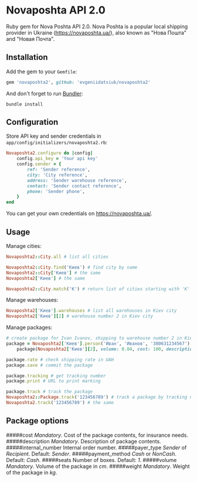 # Novaposhta API 2.0

Ruby gem for Nova Poshta API 2.0.
Nova Poshta is a popular local shipping provider in Ukraine (https://novaposhta.ua/), also known as "Нова Пошта" and "Новая Почта".

## Installation

Add the gem to your `Gemfile`:

```ruby
gem 'novaposhta2', github: 'evgeniidatsiuk/novaposhta2'
```

And don't forget to run [Bundler](http://bundler.io/):

```shell
bundle install
```

## Configuration

Store API key and sender credentials in `app/config/initializers/novaposhta2.rb`:

```ruby
Novaposhta2.configure do |config|
    config.api_key = 'Your api key'
    config.sender = {
        ref: 'Sender reference',
        city: 'City reference',
        address: 'Sender warehouse reference',
        contact: 'Sender contact reference',
        phone: 'Sender phone',
    }
end
```

You can get your own credentials on https://novaposhta.ua/.

## Usage

Manage cities:

```ruby
Novaposhta2::City.all # list all cities

Novaposhta2::City.find('Киев') # find city by name
Novaposhta2::City['Киев'] # the same
Novaposhta2['Киев'] # the same

Novaposhta2::City.match('К') # return list of cities starting with 'К'
```

Manage warehouses:

```ruby
Novaposhta2['Киев'].warehouses # list all warehouses in Kiev city
Novaposhta2['Киев'][2] # warehouse number 2 in Kiev city
```

Manage packages:

```ruby
# create package for Ivan Ivanov, shipping to warehouse number 2 in Kiev.
package = Novaposhta2['Киев'].person('Иван', 'Иванов', '380631234567').
    package(Novaposhta2['Киев'][2], volume: 0.04, cost: 100, description: 'Бомба')

package.rate # check shipping rate in UAH
package.save # commit the package

package.tracking # get tracking number
package.print # URL to print marking

package.track # track the package
Novaposhta2::Package.track('123456789') # track a package by tracking number
Novaposhta2.track('123456789') # the same
```

## Package options
#####cost
*Mandatory*. Cost of the package contents, for insurance needs.
#####description
*Mandatory*. Description of package contents.
#####internal_number
Internal order number.
#####payer_type
*Sender* of *Recipient*. Default: *Sender*.
#####payment_method
*Cash* or *NonCash*. Default: *Cash*.
#####seats
Number of boxes. Default: *1*.
#####volume
*Mandatory*. Volume of the package in *cm*.
#####weight
*Mandatory*. Weight of the package in *kg*.
